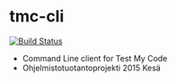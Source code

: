 # tmc-cli

[![Build Status](https://travis-ci.org/tmc-cli/tmc-cli.svg?branch=master)](https://travis-ci.org/tmc-cli/tmc-cli)

* Command Line client for Test My Code
* Ohjelmistotuotantoprojekti 2015 Kesä
